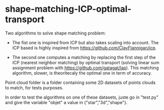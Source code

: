 # shape-matching-ICP-optimal-transport

Two algorithms to solve shape matching problem:

- The fist one is inspired from ICP but also takes scaling into account. The ICP based is highly inspired from https://github.com/ClayFlannigan/icp.

- The second one computes a matching by replacing the first step of the ICP (nearest neighbor matching) by optimal transport (solving linear sum assignment problem with https://github.com/gatagat/lap). This matching algorithm, slower, is theoritecaly the optimal one in term of accuracy.


Point cloud folder is a folder containing some 2D datasets of points clouds to match, for tests purposes.   

In order to test the algorithms on one of these datasets, juste go in "test.py" and  give the variable "objet" a value in {"star","3d","shape"}.
